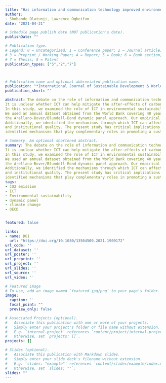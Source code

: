 ```yaml
---
title: "Has information and communication technology improved environmental quality in the OECD- a dynamic panel analysis"
authors:
- Shobande Olatunji, Lawrence Ogbeifun
date: "2021-04-21"

# Schedule page publish date (NOT publication's date).
publishDate: ""

# Publication type.
# Legend: 0 = Uncategorized; 1 = Conference paper; 2 = Journal article;
# 3 = Preprint / Working Paper; 4 = Report; 5 = Book; 6 = Book section;
# 7 = Thesis; 8 = Patent
publication_types: ["5","2","7"]



# Publication name and optional abbreviated publication name.
publication: "*International Journal of Sustainable Development & World Ecology*"
publication_short: ""

abstract: The debate on the role of information and communication technology (ICT) in environmental sustainability remains a puzzle in empirical research.
It is unclear whether ICT can help mitigate the after-effects of carbon emissions and, in turn, alleviate the unavoidable consequences of climate change. 
In this study, we examined the role of ICT in environmental sustainability for a panel of 24 Organisation for Economic Cooperation and Development (OECD) countries.
We used an annual dataset obtained from the World Bank covering 40 years (1980–2019). Our empirical strategy was based on the standard fixed effects panel and 
the Arellano-Bover/Blundell-Bond dynamic panel approach. Our empirical findings highlight the importance of using ICT to promote environmental sustainability. 
Additionally, we identified the mechanisms through which ICT can affect the environment, namely education, transportation, foreign direct investment, regulatory quality, 
and institutional quality. The present study has critical implications for combatting climate change. Policymakers should pay attention not only to ICT but also to other 
identified mechanisms that play complementary roles in promoting a sustainable environment.

# Summary. An optional shortened abstract.
summary: The debate on the role of information and communication technology (ICT) in environmental sustainability remains a puzzle in empirical research.
It is unclear whether ICT can help mitigate the after-effects of carbon emissions and, in turn, alleviate the unavoidable consequences of climate change. 
In this study, we examined the role of ICT in environmental sustainability for a panel of 24 Organisation for Economic Cooperation and Development (OECD) countries.
We used an annual dataset obtained from the World Bank covering 40 years (1980–2019). Our empirical strategy was based on the standard fixed effects panel and 
the Arellano-Bover/Blundell-Bond dynamic panel approach. Our empirical findings highlight the importance of using ICT to promote environmental sustainability. 
Additionally, we identified the mechanisms through which ICT can affect the environment, namely education, transportation, foreign direct investment, regulatory quality, 
and institutional quality. The present study has critical implications for combatting climate change. Policymakers should pay attention not only to ICT but also to other 
identified mechanisms that play complementary roles in promoting a sustainable environment.
tags:
- CO2 emission
- ICT
- Environmental sustainability
- dynamic panel
- climate change
- OECD


featured: false

links:
- name: DOI
  url: "https://doi.org/10.1080/13504509.2021.1909172"
url_code: ''
url_dataset: ''
url_poster: ''
url_preprint: ''
url_project: ''
url_slides: ''
url_source: ''
url_video: ''

# Featured image
# To use, add an image named `featured.jpg/png` to your page's folder. 
image:
  caption: ''
  focal_point: ""
  preview_only: false

# Associated Projects (optional).
#   Associate this publication with one or more of your projects.
#   Simply enter your project's folder or file name without extension.
#   E.g. `internal-project` references `content/project/internal-project/index.md`.
#   Otherwise, set `projects: []`.
projects: []

# Slides (optional).
#   Associate this publication with Markdown slides.
#   Simply enter your slide deck's filename without extension.
#   E.g. `slides: "example"` references `content/slides/example/index.md`.
#   Otherwise, set `slides: ""`.
slides: ""
---
```

